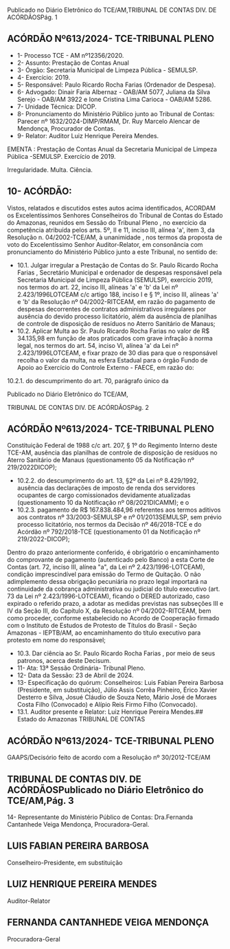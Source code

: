 Publicado  no  Diário  Eletrônico do TCE/AM,TRIBUNAL DE CONTAS DIV. DE ACÓRDÃOSPág. 1

## ACÓRDÃO Nº613/2024- TCE-TRIBUNAL PLENO

- 1- Processo TCE - AM nº12356/2020.
- 2- Assunto: Prestação de Contas Anual
- 3- Órgão: Secretaria Municipal de Limpeza Pública - SEMULSP.
- 4- Exercício: 2019.
- 5- Responsável: Paulo Ricardo Rocha Farias (Ordenador de Despesa).
- 6- Advogado: Dinair Faria Albernaz - OAB/AM 5077, Juliana da Silva Serejo - OAB/AM 3922 e Ione Cristina Lima Carioca - OAB/AM 5286.
- 7- Unidade Técnica: DICOP.
- 8- Pronunciamento  do  Ministério  Público  junto  ao  Tribunal  de  Contas: Parecer  nº 1632/2024-DIMP/RMAM,  Dr.  Ruy  Marcelo  Alencar  de  Mendonça,  Procurador  de Contas.
- 9- Relator: Auditor Luiz Henrique Pereira Mendes.

EMENTA : Prestação de Contas Anual da Secretaria Municipal de Limpeza Pública -SEMULSP. Exercício de 2019.

Irregularidade. Multa. Ciência.

## 10-  ACÓRDÃO:

Vistos, relatados e discutidos estes autos acima identificados, ACORDAM os Excelentíssimos Senhores Conselheiros do Tribunal de Contas do Estado do Amazonas, reunidos em Sessão do Tribunal Pleno , no exercício da competência atribuída pelos arts. 5º, II e 11, inciso III, alínea 'a', item 3, da Resolução n. 04/2002-TCE/AM, à unanimidade , nos termos da proposta de voto do Excelentíssimo Senhor Auditor-Relator, em consonância com pronunciamento do Ministério Público junto a este Tribunal, no sentido de:

- 10.1. Julgar irregular a Prestação de Contas do Sr. Paulo Ricardo Rocha Farias , Secretário Municipal e ordenador de despesas responsável pela Secretaria Municipal de Limpeza Pública (SEMULSP), exercício 2019, nos termos do art. 22, inciso III, alíneas 'a' e 'b' da Lei nº 2.423/1996LOTCEAM c/c artigo 188, inciso I e § 1º, inciso III, alíneas 'a' e 'b' da Resolução nº 04/2002-RITCEAM, em razão do pagamento de despesas decorrentes  de  contratos  administrativos  irregulares   por  ausência  do devido processo licitatório,  além  da  ausência  de  planilhas  de  controle de disposição de resíduos no Aterro Sanitário de Manaus;
- 10.2. Aplicar  Multa ao Sr.  Paulo  Ricardo  Rocha  Farias no  valor  de R$ 34.135,98 em  função  de  atos  praticados  com  grave  infração  à  norma legal, nos termos do art. 54, inciso VI, alínea 'a' da Lei nº 2.423/1996LOTCEAM, e fixar prazo de 30 dias para que o responsável recolha o valor  da  multa,  na  esfera  Estadual  para  o  órgão  Fundo  de  Apoio  ao Exercício do Controle Externo - FAECE, em razão do:

10.2.1. do descumprimento do art. 70, parágrafo único da

Publicado  no  Diário  Eletrônico do TCE/AM,

TRIBUNAL DE CONTAS DIV. DE ACÓRDÃOSPág. 2

## ACÓRDÃO Nº613/2024- TCE-TRIBUNAL PLENO

Constituição Federal de 1988 c/c art. 207, § 1º do Regimento  Interno  deste  TCE-AM,  ausência  das  planilhas de controle de disposição de resíduos no Aterro Sanitário de Manaus  (questionamento  05  da  Notificação  nº  219/2022DICOP);

- 10.2.2. do descumprimento do art. 13, §2º da Lei nº 8.429/1992, ausência das declarações de imposto de renda dos servidores ocupantes de cargo comissionados devidamente atualizadas (questionamento 10 da Notificação nº 08/2021DICAMM); e o
- 10.2.3. pagamento de R$ 167.838.484,96 referentes aos termos aditivos aos contratos nº 33/2003-SEMULSP e nº 01/2013SEMULSP, sem prévio  processo  licitatório,  nos  termos  da Decisão  nº  46/2018-TCE  e  do  Acórdão  nº  792/2018-TCE (questionamento 01 da Notificação nº 219/2022-DICOP);

Dentro do prazo anteriormente conferido, é obrigatório o encaminhamento  do  comprovante  de  pagamento  (autenticado  pelo Banco) a esta Corte de Contas (art. 72, inciso III, alínea "a", da Lei nº 2.423/1996-LOTCEAM), condição imprescindível para emissão do Termo de Quitação. O não adimplemento dessa obrigação pecuniária no prazo legal importará na continuidade da cobrança administrativa ou judicial do título executivo  (art.  73 da  Lei  nº  2.423/1996-LOTCEAM), ficando  o DERED autorizado, caso expirado o referido prazo, a adotar as medidas previstas  nas  subseções  III  e  IV  da  Seção  III,  do  Capítulo  X, da Resolução nº 04/2002-RITCEAM, bem como proceder, conforme estabelecido  no  Acordo  de  Cooperação  firmado  com  o  Instituto  de Estudos de Protesto de Títulos do Brasil - Seção Amazonas - IEPTB/AM, ao  encaminhamento  do  título  executivo  para  protesto  em  nome  do responsável;

- 10.3. Dar  ciência ao Sr.  Paulo  Ricardo  Rocha  Farias ,  por  meio  de  seus patronos, acerca deste Decisum.
- 11-  Ata: 13ª Sessão Ordinária- Tribunal Pleno.
- 12-  Data da Sessão: 23 de Abril de 2024.
- 13-  Especificação do quórum: Conselheiros: Luis Fabian Pereira Barbosa (Presidente, em  substituição),  Júlio  Assis  Corrêa  Pinheiro,  Érico  Xavier  Desterro  e  Silva,  Josué Cláudio de Souza Neto, Mário José de Moraes Costa Filho (Convocado) e Alípio Reis Firmo Filho (Convocado).
- 13.1. Auditor presente e Relator: Luiz Henrique Pereira Mendes.## Estado do Amazonas TRIBUNAL DE CONTAS

## ACÓRDÃO Nº613/2024- TCE-TRIBUNAL PLENO

GAAPS/Decisório feito de acordo com a Resolução nº 30/2012-TCE/AM

## TRIBUNAL DE CONTAS DIV. DE ACÓRDÃOSPublicado  no  Diário  Eletrônico do TCE/AM,Pág. 3

14-  Representante do Ministério Público de Contas: Dra.Fernanda Cantanhede Veiga Mendonça, Procuradora-Geral.

## LUIS FABIAN PEREIRA BARBOSA

Conselheiro-Presidente, em substituição

## LUIZ HENRIQUE PEREIRA MENDES

Auditor-Relator

## FERNANDA CANTANHEDE VEIGA MENDONÇA

Procuradora-Geral